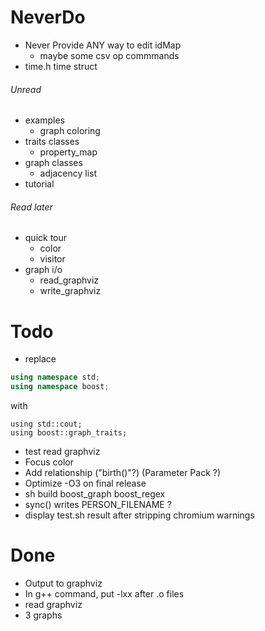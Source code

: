 # NeverDo

* Never Provide ANY way to edit idMap
	* maybe some csv op commmands
* time.h time struct

###### Unread

* examples
	* graph coloring
* traits classes
	* property_map
* graph classes
	* adjacency list
* tutorial

###### Read later

* quick tour
	* color
	* visitor
* graph i/o
	* read_graphviz
	* write_graphviz

# Todo

* replace

```c++
using namespace std;
using namespace boost;
```

with

```
using std::cout;
using boost::graph_traits;
```

* test read graphviz
* Focus color
* Add relationship ("birth()"?) (Parameter Pack ?)
* Optimize -O3 on final release
* sh build boost_graph boost_regex
* sync() writes PERSON_FILENAME ?
* display test.sh result after stripping chromium warnings

# Done

* Output to graphviz
* In g++ command, put -lxx after .o files
* read graphviz
* 3 graphs


